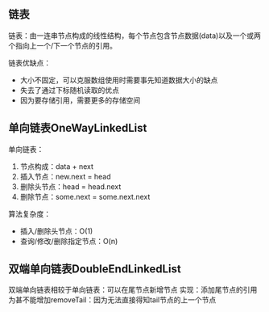 ## 链表
链表：由一连串节点构成的线性结构，每个节点包含节点数据(data)以及一个或两个指向上一个/下一个节点的引用。

链表优缺点：

- 大小不固定，可以克服数组使用时需要事先知道数据大小的缺点
- 失去了通过下标随机读取的优点
- 因为要存储引用，需要更多的存储空间

## 单向链表OneWayLinkedList
单向链表：

1. 节点构成：data + next
2. 插入节点：new.next = head
3. 删除头节点：head = head.next
4. 删除节点：some.next = some.next.next

算法复杂度：

- 插入/删除头节点：O(1)
- 查询/修改/删除指定节点：O(n)

## 双端单向链表DoubleEndLinkedList
双端单向链表相较于单向链表：可以在尾节点新增节点
实现：添加尾节点的引用
为甚不能增加removeTail：因为无法直接得知tail节点的上一个节点